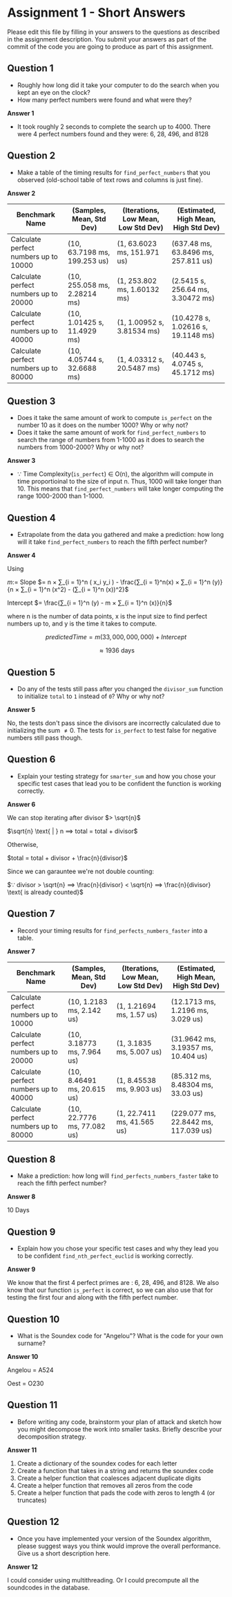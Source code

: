 # Assignment 1 - Short Answers

Please edit this file by filling in your answers to the questions as described in the assignment description. You submit your answers as part of the commit of the code you are going to produce as part of this assignment.

## Question 1

- Roughly how long did it take your computer to do the search when you kept an eye on the clock?
- How many perfect numbers were found and what were they?

**Answer 1**

- It took roughly 2 seconds to complete the search up to 4000. There were 4 perfect numbers found and they were: 6, 28, 496, and 8128

## Question 2

- Make a table of the timing results for `find_perfect_numbers` that you observed (old-school table of text rows and columns is just fine).

**Answer 2**

| Benchmark Name                              | (Samples, Mean, Std Dev)           | (Iterations, Low Mean, Low Std Dev) | (Estimated, High Mean, High Std Dev)       |
|--------------------------------------------|------------------------------------|------------------------------------|-------------------------------------------|
| Calculate perfect numbers up to 10000       | (10, 63.7198 ms, 199.253 us)      | (1, 63.6023 ms, 151.971 us)       | (637.48 ms, 63.8496 ms, 257.811 us)      |
| Calculate perfect numbers up to 20000       | (10, 255.058 ms, 2.28214 ms)        | (1, 253.802 ms, 1.60132 ms)       | (2.5415 s, 256.64 ms, 3.30472 ms)        |
| Calculate perfect numbers up to 40000       | (10, 1.01425 s, 11.4929 ms)       | (1, 1.00952 s, 3.81534 ms)        | (10.4278 s, 1.02616 s, 19.1148 ms)      |
| Calculate perfect numbers up to 80000       | (10, 4.05744 s, 32.6688 ms)        | (1, 4.03312 s, 20.5487 ms)        | (40.443 s, 4.0745 s, 45.1712 ms)        |


## Question 3

- Does it take the same amount of work to compute `is_perfect` on the number 10 as it does on the number 1000? Why or why not?
- Does it take the same amount of work for `find_perfect_numbers` to search the range of numbers from 1-1000 as it does to search the numbers from 1000-2000? Why or why not?


**Answer 3**

- ∵ Time Complexity(`is_perfect`) ∈ O(n), the algorithm will compute in time proportioinal to the size of input n. Thus, 1000 will take longer than 10. This means that `find_perfect_numbers` will take longer computing the range 1000-2000 than 1-1000. 

## Question 4

- Extrapolate from the data you gathered and make a prediction: how long will it take `find_perfect_numbers` to reach the fifth perfect number?

**Answer 4** 

Using 

$m :=$ Slope $= n ×  ∑_{i = 1}^n ( x_i y_i ) - \frac{∑_{i = 1}^n(x) × ∑_{i = 1}^n (y)}{n × ∑_{i = 1}^n (x^2) - (∑_{i = 1}^n (x))^2}$

Intercept $= \frac{∑_{i = 1}^n (y) - m × ∑_{i = 1}^n (x)}{n}$

where n is the number of data points, x is the input size to find perfect numbers up to, and y is the time it takes to compute.

$$predictedTime = m(33,000,000,000) + Intercept$$

$$≈ 1936 \text{ days}$$

## Question 5

- Do any of the tests still pass after you changed the `divisor_sum` function to initialize `total` to `1` instead of `0`? Why or why not?

**Answer 5**

No, the tests don't pass since the divisors are incorrectly calculated due to initializing the sum $≠ 0$. The tests for `is_perfect`  to test false for negative numbers still pass though. 


## Question 6

- Explain your testing strategy for `smarter_sum` and how you chose your specific test cases that lead you to be confident the function is working correctly.

**Answer 6**

We can stop iterating after divisor $> \sqrt{n}$ 

$\sqrt{n} \text{ | } n ⟹ total = total + divisor$

Otherwise, 

$total = total + divisor + \frac{n}{divisor}$

Since we can garauntee we're not double counting:

$∵ divisor > \sqrt{n} ⟹ \frac{n}{divisor} < \sqrt{n} ⟹ \frac{n}{divisor} \text{ is already counted}$

## Question 7

- Record your timing results for `find_perfects_numbers_faster` into a table.

**Answer 7**

| Benchmark Name                              | (Samples, Mean, Std Dev)           | (Iterations, Low Mean, Low Std Dev) | (Estimated, High Mean, High Std Dev)       |
|--------------------------------------------|------------------------------------|------------------------------------|-------------------------------------------|
| Calculate perfect numbers up to 10000       | (10, 1.2183 ms, 2.142 us)      | (1, 1.21694 ms, 1.57 us)       | (12.1713 ms, 1.2196 ms, 3.029 us)      |
| Calculate perfect numbers up to 20000       | (10, 3.18773 ms, 7.964 us)        | (1,  3.1835 ms, 5.007 us)   | (31.9642 ms, 3.19357 ms, 10.404 us)        |
| Calculate perfect numbers up to 40000       | (10, 8.46491 ms, 20.615 us)       | (1, 8.45538 ms, 9.903 us)        | (85.312 ms, 8.48304 ms, 33.03 us)      |
| Calculate perfect numbers up to 80000       | (10, 22.7776 ms,  77.082 us)        | (1, 22.7411 ms, 41.565 us)        | (229.077 ms, 22.8442 ms, 117.039 us)        |


## Question 8

- Make a prediction: how long will `find_perfects_numbers_faster` take to reach the fifth perfect number?

**Answer 8**

10 Days

## Question 9

- Explain how you chose your specific test cases and why they lead you to be confident `find_nth_perfect_euclid` is working correctly.

**Answer 9**


We know that the first 4 perfect primes are : 6, 28, 496, and 8128.
We also know that our function `is_perfect` is correct, so we can also use that for testing the first four and along with the fifth perfect number. 


## Question 10

- What is the Soundex code for "Angelou"? What is the code for your own surname?

**Answer 10**

Angelou = A524

Oest = O230


## Question 11

- Before writing any code, brainstorm your plan of attack and sketch how you might decompose the work into smaller tasks. Briefly describe your decomposition strategy.

**Answer 11**

1. Create a dictionary of the soundex codes for each letter
2. Create a function that takes in a string and returns the soundex code
3. Create a helper function that coalesces adjacent duplicate digits
4. Create a helper function that removes all zeros from the code
5. Create a helper function that pads the code with zeros to length 4 (or truncates)


## Question 12

- Once you have implemented your version of the Soundex algorithm, please suggest ways you think would improve the overall performance. Give us a short description here.

**Answer 12**

I could consider using multithreading. 
Or I could precompute all the soundcodes in the database.